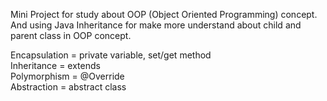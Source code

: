 Mini Project for study about OOP (Object Oriented Programming) concept.</br>
And using Java Inheritance for make more understand about child and parent class in OOP concept.</br>

Encapsulation = private variable, set/get method</br>
Inheritance = extends</br>
Polymorphism = @Override</br>
Abstraction = abstract class
